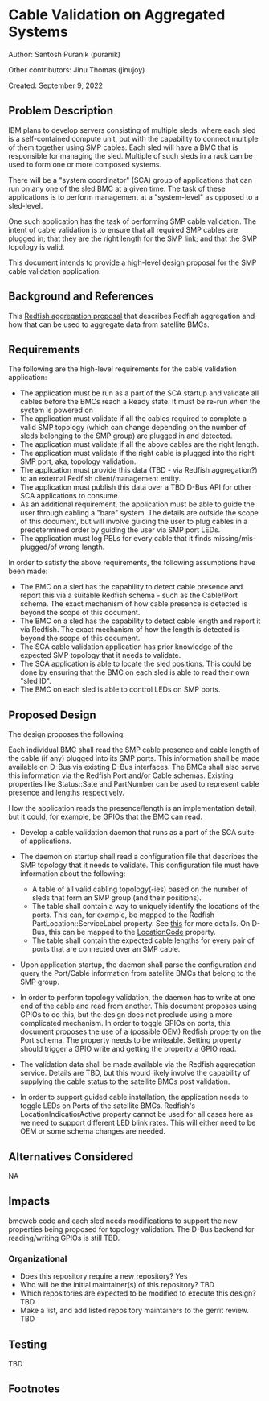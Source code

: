 # Cable Validation on Aggregated Systems

Author:
  Santosh Puranik (puranik)

Other contributors:
  Jinu Thomas (jinujoy)

Created:
  September 9, 2022

## Problem Description

IBM plans to develop servers consisting of multiple sleds, where each sled is a
self-contained compute unit, but with the capability to connect multiple of them
together using SMP cables. Each sled will have a BMC that is responsible for
managing the sled. Multiple of such sleds in a rack can be used to form one or
more composed systems.

There will be a "system coordinator" (SCA) group of applications that can run on
any one of the sled BMC at a given time. The task of these applications is to
perform management at a "system-level" as opposed to a sled-level.

One such application has the task of performing SMP cable validation. The intent
of cable validation is to ensure that all required SMP cables are plugged in;
that they are the right length for the SMP link; and that the SMP topology is valid.

This document intends to provide a high-level design proposal for the SMP cable
validation application.

## Background and References

This [Redfish aggregation proposal][Redfish-Aggregation] that describes Redfish
aggregation and how that can be used to aggregate data from satellite BMCs.

## Requirements

The following are the high-level requirements for the cable validation
application:

- The application must be run as a part of the SCA startup and validate all
  cables before the BMCs reach a Ready state. It must be re-run when the system
  is powered on
- The application must validate if all the cables required to complete a valid
  SMP topology (which can change depending on the number of sleds belonging to
  the SMP group) are plugged in and detected.
- The application must validate if all the above cables are the right length.
- The application must validate if the right cable is plugged into the right SMP
  port, aka, topology validation.
- The application must provide this data (TBD - via Redfish aggregation?) to an
  external Redfish client/management entity.
- The application must publish this data over a TBD D-Bus API for other SCA
  applications to consume.
- As an additional requirement, the application must be able to guide the user
  through cabling a "bare" system. The details are outside the scope of this
  document, but will involve guiding the user to plug cables in a predetermined
  order by guiding the user via SMP port LEDs.
- The application must log PELs for every cable that it finds
  missing/mis-plugged/of wrong length.

In order to satisfy the above requirements, the following assumptions have been
made:

- The BMC on a sled has the capability to detect cable presence and report this
  via a suitable Redfish schema - such as the Cable/Port schema. The exact
  mechanism of how cable presence is detected is beyond the scope of this
  document.
- The BMC on a sled has the capability to detect cable length and report it via
  Redfish. The exact mechanism of how the length is detected is beyond the scope
  of this document.
- The SCA cable validation application has prior knowledge of the expected SMP
  topology that it needs to validate.
- The SCA application is able to locate the sled positions. This could be done
  by ensuring that the BMC on each sled is able to read their own "sled ID".
- The BMC on each sled is able to control LEDs on SMP ports.

## Proposed Design

The design proposes the following:

Each individual BMC shall read the SMP cable presence and cable length of the
cable (if any) plugged into its SMP ports. This information shall be made
available on D-Bus via existing D-Bus interfaces. The BMCs shall also serve this
information via the Redfish Port and/or Cable schemas. Existing properties like
Status::Sate and PartNumber can be used to represent cable presence and lengths
respectively.

How the application reads the presence/length is an implementation detail, but
it could, for example, be GPIOs that the BMC can read.

- Develop a cable validation daemon that runs as a part of the SCA suite of
  applications.
- The daemon on startup shall read a configuration file that describes the SMP
  topology that it needs to validate. This configuration file must have
  information about the following:

  - A table of all valid cabling topology(-ies) based on the number of sleds
    that form an SMP group (and their positions).
  - The table shall contain a way to uniquely identify the locations of the
    ports. This can, for example, be mapped to the Redfish
    PartLocation::ServiceLabel property. See [this][redfish-location] for more
    details. On D-Bus, this can be mapped to the [LocationCode][dbus-location]
    property.
  - The table shall contain the expected cable lengths for every pair of ports
    that are connected over an SMP cable.
- Upon application startup, the daemon shall parse the configuration and query
  the Port/Cable information from satellite BMCs that belong to the SMP group.
- In order to perform topology validation, the daemon has to write at one end of
  the cable and read from another. This document proposes using GPIOs to do
  this, but the design does not preclude using a more complicated mechanism. In
  order to toggle GPIOs on ports, this document proposes the use of a (possible
  OEM) Redfish property on the Port schema. The property needs to be writeable.
  Setting property should trigger a GPIO write and getting the property a GPIO
  read.
- The validation data shall be made available via the Redfish aggregation
  service. Details are TBD, but this would likely involve the capability of
  supplying the cable status to the satellite BMCs post validation.
- In order to support guided cable installation, the application needs to toggle
  LEDs on Ports of the satellite BMCs. Redfish's LocationIndicatiorActive
  property cannot be used for all cases here as we need to support different LED
  blink rates. This will either need to be OEM or some schema changes are
  needed.

## Alternatives Considered

NA

## Impacts

bmcweb code and each sled needs modifications to support the new properties
being proposed for topology validation. The D-Bus backend for reading/writing
GPIOs is still TBD.

### Organizational

- Does this repository require a new repository?  Yes
- Who will be the initial maintainer(s) of this repository? TBD
- Which repositories are expected to be modified to execute this design? TBD
- Make a list, and add listed repository maintainers to the gerrit review. TBD

## Testing

TBD

## Footnotes

[Redfish-Aggregation]:
    https://gerrit.openbmc.org/c/openbmc/docs/+/44547/2/designs/redfish-aggregation.md
[redfish-location]:
    http://redfish.dmtf.org/schemas/v1/Resource.v1_14_1.json#/definitions/Location
[dbus-location]:
    https://github.com/openbmc/phosphor-dbus-interfaces/blob/master/yaml/xyz/openbmc_project/Inventory/Decorator/LocationCode.interface.yaml
